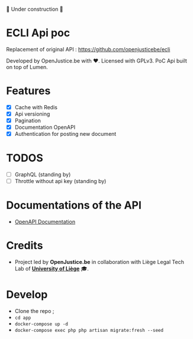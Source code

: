 🚧 Under construction 🚧

# ECLI Api poc
Replacement of original API : https://github.com/openjusticebe/ecli

Developed by OpenJustice.be with ❤️. Licensed with GPLv3.
PoC Api built on top of Lumen.

# Features
- [x] Cache with Redis
- [x] Api versioning
- [x] Pagination
- [x] Documentation OpenAPI
- [x] Authentication for posting new document

# TODOS
- [ ] GraphQL (standing by)
- [ ] Throttle without api key (standing by)

# Documentations of the API
- [OpenAPI Documentation](https://api-ecli.openjustice.lltl.be/api-docs.html)

# Credits
- Project led by **OpenJustice.be** in collaboration with Liège Legal Tech Lab of **[University of Liège](https://legaltech.uliege.be/)** 🎓.

# Develop 
- Clone the repo ;
- `cd app`
- `docker-compose up -d`
- `docker-compose exec php php artisan migrate:fresh --seed`